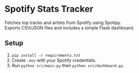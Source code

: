 # Spotify Stats Tracker
Fetches top tracks and artists from Spotify using Spotipy.  
Exports CSV/JSON files and includes a simple Flask dashboard.

## Setup
1. `pip install -r requirements.txt`
2. Create `.env` with your Spotify credentials.
3. Run `python src/main.py` then `python src/dashboard.py`.
